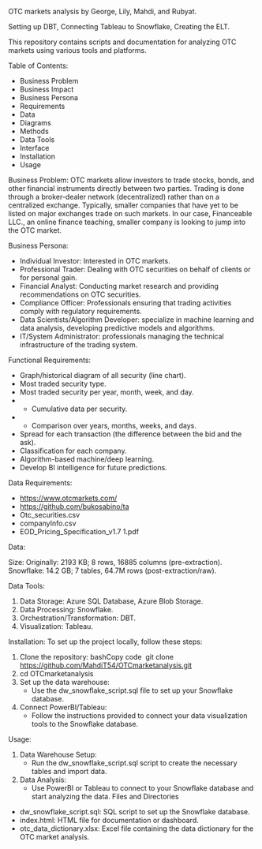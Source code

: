 OTC markets analysis by George, Lily, Mahdi, and Rubyat.

Setting up DBT, 
Connecting Tableau to Snowflake, 
Creating the ELT.

This repository contains scripts and documentation for analyzing OTC markets using various tools and platforms.

Table of Contents:
* Business Problem
* Business Impact
* Business Persona
* Requirements
* Data
* Diagrams
* Methods
* Data Tools
* Interface
* Installation
* Usage

  
Business Problem:
OTC markets allow investors to trade stocks, bonds, and other financial instruments directly between two parties. Trading is done through a broker-dealer network (decentralized) rather than on a centralized exchange. Typically, smaller companies that have yet to be listed on major exchanges trade on such markets. In our case, Financeable LLC., an online finance teaching, smaller company is looking to jump into the OTC market.


Business Persona:
* Individual Investor: Interested in OTC markets.
* Professional Trader: Dealing with OTC securities on behalf of clients or for personal gain.
* Financial Analyst: Conducting market research and providing recommendations on OTC securities.
* Compliance Officer: Professionals ensuring that trading activities comply with regulatory requirements.
* Data Scientists/Algorithm Developer: specialize in machine learning and data analysis, developing predictive models and algorithms.
* IT/System Administrator: professionals managing the technical infrastructure of the trading system. 


Functional Requirements:
* Graph/historical diagram of all security (line chart).
* Most traded security type.
* Most traded security per year, month, week, and day.
* * Cumulative data per security.
* * Comparison over years, months, weeks, and days.
* Spread for each transaction (the difference between the bid and the ask).
* Classification for each company.
* Algorithm-based machine/deep learning.
* Develop BI intelligence for future predictions.


Data Requirements:
* https://www.otcmarkets.com/
* https://github.com/bukosabino/ta
* Otc_securities.csv
* companyInfo.csv
* EOD_Pricing_Specification_v1.7 1.pdf


Data:

Size:
Originally: 2193 KB; 8 rows, 16885 columns (pre-extraction).
Snowflake: 14.2 GB; 7 tables, 64.7M rows (post-extraction/raw).


Data Tools:
1. Data Storage: Azure SQL Database, Azure Blob Storage.
2. Data Processing: Snowflake.
3. Orchestration/Transformation: DBT.
4. Visualization: Tableau.

   
Installation:
To set up the project locally, follow these steps:
1. Clone the repository: bashCopy code  git clone https://github.com/MahdiT54/OTCmarketanalysis.git
2. cd OTCmarketanalysis
3. Set up the data warehouse:
    * Use the dw_snowflake_script.sql file to set up your Snowflake database.
5. Connect PowerBI/Tableau:
    * Follow the instructions provided to connect your data visualization tools to the Snowflake database.

  
Usage:
1. Data Warehouse Setup:
    * Run the dw_snowflake_script.sql script to create the necessary tables and import data.
2. Data Analysis:
    * Use PowerBI or Tableau to connect to your Snowflake database and start analyzing the data.
Files and Directories
* dw_snowflake_script.sql: SQL script to set up the Snowflake database.
* index.html: HTML file for documentation or dashboard.
* otc_data_dictionary.xlsx: Excel file containing the data dictionary for the OTC market analysis.
